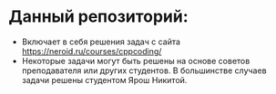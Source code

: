 # Данный репозиторий:

* Включает в себя решения задач с сайта https://neroid.ru/courses/cppcoding/
* Некоторые задачи могут быть решены на основе советов преподавателя или других студентов. В большинстве случаев задачи решены студентом Ярош Никитой.
